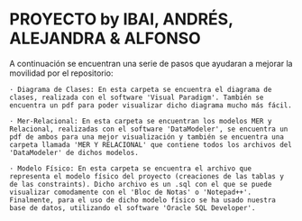 # PROYECTO by IBAI, ANDRÉS, ALEJANDRA & ALFONSO

  A continuación se encuentran una serie de pasos que ayudaran a mejorar la movilidad por el repositorio:
    
    · Diagrama de Clases: En esta carpeta se encuentra el diagrama de clases, realizada con el software 'Visual Paradigm'. También se encuentra un pdf para poder visualizar dicho diagrama mucho más fácil.
    
    · Mer-Relacional: En esta carpeta se encuentran los modelos MER y Relacional, realizadas con el software 'DataModeler', se encuentra un pdf de ambos para una mejor visualización y también se encuentra una carpeta llamada 'MER Y RELACIONAL' que contiene todos los archivos del 'DataModeler' de dichos modelos.
    
    · Modelo Físico: En esta carpeta se encuentra el archivo que representa el modelo físico del proyecto (creaciones de las tablas y de las constraints). Dicho archivo es un .sql con el que se puede visualizar comodamente con el 'Bloc de Notas' o 'Notepad++'. Finalmente, para el uso de dicho modelo físico se ha usado nuestra base de datos, utilizando el software 'Oracle SQL Developer'.
    
    
